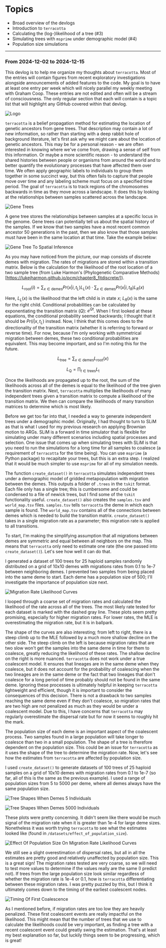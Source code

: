 # Topics

- Broad overview of the devlogs
- Introduction to `terracotta`
- Calculating the (log-)likelihood of a tree (#3)
- Simulating trees with `msprime` under demographic model (#4)
- Population size simulations

---

### From 2024-12-02 to 2024-12-15

This devlog is to help me organize my thoughts about `terracotta`. Most of the entries will contain figures from recent exploratory investigations alongside announcements of added features to the code. My goal is to have at least one entry per week which will nicely parallel my weekly meeting with Graham Coop. These entries are not edited and often will be a stream of consciousness. The only regular section that each will contain is a topic list that will highlight any GitHub covered within that devlog.

![Logo](../assets/20241202/logo.png)

`terracotta` is a belief propagation method for estimating the location of genetic ancestors from gene trees. That description may contain a lot of new information, so rather than starting with a deep rabbit hole of background literature, let's first ask why we might care about the location of genetic ancestors. This may be for a personal reason - we are often interested in knowing where we've come from, drawing a sense of self from this information. Or maybe a more scientific reason - to understand the shared histories between people or organisms from around the world and to better quantify the evolutionary processes that have affected them over time. We often apply geographic labels to individuals to group them together in some succinct way, but this often fails to capture that people move over time and any labeling scheme must focus on a specified time period. The goal of `terracotta` is to track regions of the chromosomes backwards in time as they move across a landscape. It does this by looking at the relationships between samples scattered across the landscape.

![Gene Trees](../assets/20241202/gene_trees.png)

A gene tree stores the relationships between samples at a specific locus in the genome. Gene trees can potentially tell us about the spatial history of the samples. If we know that two samples have a most recent common ancestor 50 generations in the past, then we also know that those samples must have been in the same location at that time. Take the example below:

![Gene Tree To Spatial Inference](../assets/20241202/gene_tree_to_spatial.png)

As you may have noticed from the picture, our map consists of discrete demes with migration. The rates of migrations are stored within a transition matrix. Below is the calculation for the likelihood of the root location of a two sample tree (from Luke Harmon's (Phylogenetic Comparative Methods)[https://lukejharmon.github.io/pcm/chapter8_fitdiscrete/]).

$$L_{\text{root}}(i) = \sum_{x \in \text{demes}}{Pr(x|i,t_L)L_L(x)} \cdot \sum_{x \in \text{demes}}{Pr(x|i,t_R)L_R(x)}$$

Here, $L_L(x)$ is the likelihood that the left child is in state $x$; $L_R(x)$ is the same for the right child. Conditional probabilities can be calculated by exponentiating the transition matrix ($Q$): $e^{Qt}$. When I first looked at these equations, the conditional probability seemed backwards; I thought that it should be $Pr(i|x,t_L)$ instead. Now, I think that this comes does to the directionality of the transition matrix (whether it is referring to forward or reverse time). For now, because I'm only working with symmetrical migration between demes, these two conditional probabilities are equivalent. This may become important, and so I'm noting this for the future.

$$L_{\text{tree}} = \sum_{x \in \text{demes}}{L_{\text{root}}(x)}$$

$$L_{\text{Q}} = \prod_{t \in \text{trees}}{L_{\text{t}}}$$

Once the likelihoods are propagated up to the root, the sum of the likelihoods across all of the demes is equal to the likelihood of the tree given the transition matrix. Next, `terracotta` multiplies the likelihoods of many independent trees given a transition matrix to compute a likelihood of the transition matrix. We then can compare the likelihoods of many transition matrices to determine which is most likely.

Before we get too far into that, I needed a way to generate independent trees under a demographic model. Originally, I had thought to turn to SLiM as that is what I used for my previous research on applying Brownian motion to ARGs. SLiM is a forward in time simulator that is flexible for simulating under many different scenarios including spatial processes and selection. One issue that comes up when simulating trees with SLiM is that you need to run the simulations for a long time for all samples to coalesce (a requirement of `terracotta` for the time being). You can use `msprime` (a Python package) to recapitate your trees, but this is an extra step. I realized that it would be much simpler to use `msprime` for all of my simulation needs.

The function `create_dataset()` in `terracotta` simulates independent trees under a demographic model of gridded metapopulation with migration between the demes. This outputs a folder of `.trees` in the `tskit` format. Each file only has a single tree; this is cumbersome and could be condensed to a file of newick trees, but I find some of the `tskit` functionality useful. `create_dataset()` also creates the `samples.tsv` and `world_map.tsv` files. `samples.tsv` tells `terracotta` the deme in which each sample is found. The `world_map.tsv` contains all of the connections between demes which is needed to build the transition matrix. `create_dataset()` takes in a single migration rate as a parameter; this migration rate is applied to all transitions.

To start, I'm making the simplifying assumption that all migrations between demes are symmetric and equal between all neighbors on the map. This means that `terracotta` only need to estimate one rate (the one passed into `create_dataset()`). Let's see how well it can do that.

I generated a dataset of 100 trees for 25 haploid samples randomly distributed on a grid of 10x10 demes with migrations rates from 0.1 to 1e-7 between neighboring demes. I prevented two samples from being placed into the same deme to start. Each deme has a population size of 500; I'll investigate the importance of population size next.

![Migration Rate Likelihood Curves](../assets/20241202/g10_s25_p1_t100_n500_likelihood_curves.png)

I looped through a coarse set of migration rates and calculated the likelihood of the rate across all of the trees. The most likely rate tested for each dataset is marked with the dashed gray line. These plots seem pretty promising, especially for higher migration rates. For lower rates, the MLE is overestimating the migration rate, but it is in ballpark.

The shape of the curves are also interesting; from left to right, there is a steep climb up to the MLE followed by a much more shallow decline on the other side. The steep climb on the left is because migration rates that are two slow won't get the samples into the same deme in time for them to coalesce, greatly reducing the likelihood of these rates. The shallow decline on the right is more nuanced. `terracotta` does not work under a true coalescent model. It ensures that lineages are in the same deme when they coalesce, but it does not account for the probability of coalescing when the two lineages are in the same deme or the fact that two lineages that don't coalesce for a long period of time probably should not be found in the same deme. Ignoring these processes is ultimately helpful in keeping `terracotta` lightweight and efficient, though it is important to consider the consequences of this decision. There is not a drawback to two samples reaching the same deme even if they don't coalesce, so migration rates that are two high are not penalized as much as they would be under a coalescent model. Due to this, I have concerns that `terracotta` may regularly overestimate the dispersal rate but for now it seems to roughly hit the mark.

The population size of each deme is an important aspect of the coalescent process. Two samples found in a large population will take longer to coalesce than two in a small population. The shape of a tree is therefore dependent on the population size. This could be an issue for `terracotta` as it uses the shape of the tree to determine the migration rate. Now, let's see how the estimates from `terracotta` are affected by population size.

I used `create_dataset()` to generate datasets of 100 trees of 25 haploid samples on a grid of 10x10 demes with migration rates from 0.1 to 1e-7 (so far, all of this is the same as the previous example). I used a range of population sizes from 5 to 5000 per deme, where all demes always have the same population size.

![Tree Shapes When Demes 5 Individuals](../assets/20241202/tree_shape_5.png)

![Tree Shapes When Demes 5000 Individuals](../assets/20241202/tree_shape_5000.png)

These plots were pretty concerning. It didn't seem like there would be much signal of the migration rate when it is greater than 1e-4 for large deme sizes. Nonetheless it was worth trying `terracotta` to see what the estimates looked like (found in `/datasets/effect_of_population_size`).

![Effect Of Population Size On Migration Rate Likelihood Curves](../assets/20241202/population_size_likelihood_curves.png)

We still see a slight overestimation of dispersal rates, but all in all the estimates are pretty good and relatively unaffected by population size. This is a great sign! The migration rates tested are very coarse, so we will need to test more values to determine if the values really are the same (I predict not). If trees from the large population size look similar regardless of whether the migration rate is 1e-4 or 0.1, how is `terracotta` differentiating between these migration rates. I was pretty puzzled by this, but I think it ultimately comes down to the timing of the earliest coalescent nodes.

![Timing Of First Coalescence](../assets/20241202/timing_of_first_coalescence.png)

As I mentioned before, if migration rates are too low they are heavily penalized. These first coalescent events are really impactful on the likelihood. This might mean that the number of trees that we use to calculate the likelihoods could be very important, as finding a tree with a recent coalescent event could greatly swing the estimation. That's at least my best explanation so far, but luckily things seem to be progressing, which is great!